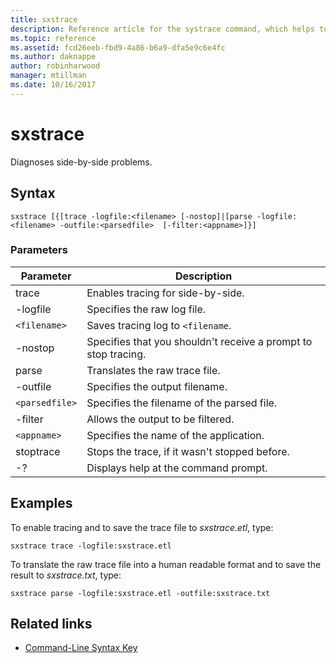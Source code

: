 ```yaml
---
title: sxstrace
description: Reference article for the systrace command, which helps to diagnose side-by-side problems.
ms.topic: reference
ms.assetid: fcd26eeb-fbd9-4a86-b6a9-dfa5e9c6e4fc
ms.author: daknappe
author: robinharwood
manager: mtillman
ms.date: 10/16/2017
---
```


# sxstrace



Diagnoses side-by-side problems.

## Syntax

```
sxstrace [{[trace -logfile:<filename> [-nostop]|[parse -logfile:<filename> -outfile:<parsedfile>  [-filter:<appname>]}]
```

### Parameters

| Parameter | Description |
|--|--|
| trace | Enables tracing for side-by-side. |
| -logfile | Specifies the raw log file. |
| `<filename>` | Saves tracing log to `<filename`. |
| -nostop | Specifies that you shouldn't receive a prompt to stop tracing. |
| parse | Translates the raw trace file. |
| -outfile | Specifies the output filename. |
| `<parsedfile>` | Specifies the filename of the parsed file. |
| -filter | Allows the output to be filtered. |
| `<appname>` | Specifies the name of the application. |
| stoptrace | Stops the trace, if it wasn't stopped before. |
| -? | Displays help at the command prompt. |

## Examples

To enable tracing and to save the trace file to *sxstrace.etl*, type:

```
sxstrace trace -logfile:sxstrace.etl
```

To translate the raw trace file into a human readable format and to save the result to *sxstrace.txt*, type:

```
sxstrace parse -logfile:sxstrace.etl -outfile:sxstrace.txt
```

## Related links

- [Command-Line Syntax Key](command-line-syntax-key.md)
